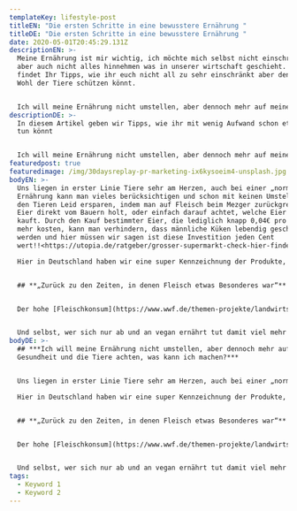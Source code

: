 ```yaml
---
templateKey: lifestyle-post
titleEN: "Die ersten Schritte in eine bewusstere Ernährung "
titleDE: "Die ersten Schritte in eine bewusstere Ernährung "
date: 2020-05-01T20:45:29.131Z
descriptionEN: >-
  Meine Ernährung ist mir wichtig, ich möchte mich selbst nicht einschränken,
  aber auch nicht alles hinnehmen was in unserer wirtschaft geschieht. Hier
  findet Ihr Tipps, wie ihr euch nicht all zu sehr einschränkt aber dennoch das
  Wohl der Tiere schützen könnt.


  Ich will meine Ernährung nicht umstellen, aber dennoch mehr auf meine Gesundheit und die Tiere achten, was kann ich machen? 
descriptionDE: >-
  In diesem Artikel geben wir Tipps, wie ihr mit wenig Aufwand schon etwas Gutes
  tun könnt


  Ich will meine Ernährung nicht umstellen, aber dennoch mehr auf meine Gesundheit und die Tiere achten, was kann ich machen? 
featuredpost: true
featuredimage: /img/30daysreplay-pr-marketing-ix6kysoeim4-unsplash.jpg
bodyEN: >-
  Uns liegen in erster Linie Tiere sehr am Herzen, auch bei einer „normalen“
  Ernährung kann man vieles berücksichtigen und schon mit keinen Umstellungen
  den Tieren Leid ersparen, indem man auf Fleisch beim Mezger zurückgreift, die
  Eier direkt vom Bauern holt, oder einfach darauf achtet, welche Eier man
  kauft. Durch den Kauf bestimmter Eier, die lediglich knapp 0,04€ pro Stück
  mehr kosten, kann man verhindern, dass männliche Küken lebendig geschreddert
  werden und hier müssen wir sagen ist diese Investition jeden Cent
  wert!!<https://utopia.de/ratgeber/grosser-supermarkt-check-hier-findest-du-bessere-eier-ohne-kuekenschreddern/>\

  Hier in Deutschland haben wir eine super Kennzeichnung der Produkte, anhand derer man direkt erkennen kann, wie das Tier gehalten wurde. Wie man sieht, kann man auch bei einer „normalen“ Ernährung Gutes tun.


  ## **„Zurück zu den Zeiten, in denen Fleisch etwas Besonderes war“**


  Der hohe [Fleischkonsum](https://www.wwf.de/themen-projekte/landwirtschaft/ernaehrung-konsum/fleisch/ "Opens internal link in current window") in Deutschland trägt maßgeblich zu den hohen Soja-Importen bei. Nicht nur aus gesundheitlichen, sondern auch aus ökologischen Gründen sollten die Deutschen daher ihren Fleischkonsum von durchschnittlich 60 Kilogramm pro Person und Jahr überdenken.


  Und selbst, wer sich nur ab und an vegan ernährt tut damit viel mehr für sich, seine Mitmenschen und die Umwelt, als ihm vielleicht bewusst ist.
bodyDE: >-
  ## ***Ich will meine Ernährung nicht umstellen, aber dennoch mehr auf meine
  Gesundheit und die Tiere achten, was kann ich machen?***


  Uns liegen in erster Linie Tiere sehr am Herzen, auch bei einer „normalen“ Ernährung kann man vieles berücksichtigen und schon mit keinen Umstellungen den Tieren Leid ersparen, indem man auf Fleisch beim Mezger zurückgreift, die Eier direkt vom Bauern holt, oder einfach darauf achtet, welche Eier man kauft. Durch den Kauf bestimmter Eier, die lediglich knapp 0,04€ pro Stück mehr kosten, kann man verhindern, dass männliche Küken lebendig geschreddert werden und hier müssen wir sagen ist diese Investition jeden Cent wert!!<https://utopia.de/ratgeber/grosser-supermarkt-check-hier-findest-du-bessere-eier-ohne-kuekenschreddern/>\

  Hier in Deutschland haben wir eine super Kennzeichnung der Produkte, anhand derer man direkt erkennen kann, wie das Tier gehalten wurde. Wie man sieht, kann man auch bei einer „normalen“ Ernährung Gutes tun.


  ## **„Zurück zu den Zeiten, in denen Fleisch etwas Besonderes war“**


  Der hohe [Fleischkonsum](https://www.wwf.de/themen-projekte/landwirtschaft/ernaehrung-konsum/fleisch/ "Opens internal link in current window") in Deutschland trägt maßgeblich zu den hohen Soja-Importen bei. Nicht nur aus gesundheitlichen, sondern auch aus ökologischen Gründen sollten die Deutschen daher ihren Fleischkonsum von durchschnittlich 60 Kilogramm pro Person und Jahr überdenken.


  Und selbst, wer sich nur ab und an vegan ernährt tut damit viel mehr für sich, seine Mitmenschen und die Umwelt, als ihm vielleicht bewusst ist.
tags:
  - Keyword 1
  - Keyword 2
---
```

